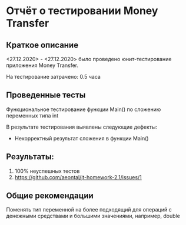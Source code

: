 # Отчёт о тестировании Money Transfer

## Краткое описание

<27.12.2020> - <27.12.2020> было проведено юнит-тестирование приложения Money Transfer.

На тестирование затрачено: 0.5 часа

## Проведенные тесты

Функциональное тестирование функции Main() по сложению переменных типа int

В результате тестирования выявлены следующие дефекты:

* Некорректный результат сложения в функции Main()


## Результаты:

1. 100% неуспешных тестов
2. https://github.com/aeontal/jt-homework-2.1/issues/1


## Общие рекомендации

Поменять тип переменной на более подходящий для операций с денежными средствами и большими значениями, например, double



